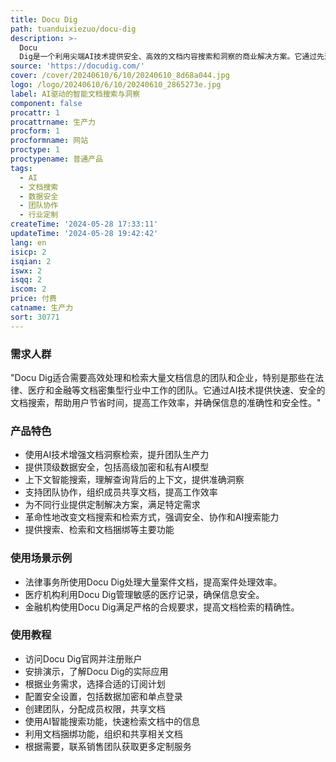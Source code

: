 ```yaml
---
title: Docu Dig
path: tuanduixiezuo/docu-dig
description: >-
  Docu
  Dig是一个利用尖端AI技术提供安全、高效的文档内容搜索和洞察的商业解决方案。它通过先进的加密技术保护数据安全，提供上下文智能搜索，与传统搜索方法相比，能够提供更准确的文档洞察，提高团队效率，并改善信息获取。此外，它还支持团队协作，允许团队成员在共享文档上协作，提高工作效率。适用于需要处理大量文档的行业，如法律、医疗和金融领域。
source: 'https://docudig.com/'
cover: /cover/20240610/6/10/20240610_8d68a044.jpg
logo: /logo/20240610/6/10/20240610_2865273e.jpg
label: AI驱动的智能文档搜索与洞察
component: false
procattr: 1
procattrname: 生产力
procform: 1
procformname: 网站
proctype: 1
proctypename: 普通产品
tags:
  - AI
  - 文档搜索
  - 数据安全
  - 团队协作
  - 行业定制
createTime: '2024-05-28 17:33:11'
updateTime: '2024-05-28 19:42:42'
lang: en
isicp: 2
isqian: 2
iswx: 2
isqq: 2
iscom: 2
price: 付费
catname: 生产力
sort: 30771
---
```




### 需求人群
"Docu Dig适合需要高效处理和检索大量文档信息的团队和企业，特别是那些在法律、医疗和金融等文档密集型行业中工作的团队。它通过AI技术提供快速、安全的文档搜索，帮助用户节省时间，提高工作效率，并确保信息的准确性和安全性。"

### 产品特色
* 使用AI技术增强文档洞察检索，提升团队生产力
* 提供顶级数据安全，包括高级加密和私有AI模型
* 上下文智能搜索，理解查询背后的上下文，提供准确洞察
* 支持团队协作，组织成员共享文档，提高工作效率
* 为不同行业提供定制解决方案，满足特定需求
* 革命性地改变文档搜索和检索方式，强调安全、协作和AI搜索能力
* 提供搜索、检索和文档捆绑等主要功能

### 使用场景示例
* 法律事务所使用Docu Dig处理大量案件文档，提高案件处理效率。
* 医疗机构利用Docu Dig管理敏感的医疗记录，确保信息安全。
* 金融机构使用Docu Dig满足严格的合规要求，提高文档检索的精确性。

### 使用教程
* 访问Docu Dig官网并注册账户
* 安排演示，了解Docu Dig的实际应用
* 根据业务需求，选择合适的订阅计划
* 配置安全设置，包括数据加密和单点登录
* 创建团队，分配成员权限，共享文档
* 使用AI智能搜索功能，快速检索文档中的信息
* 利用文档捆绑功能，组织和共享相关文档
* 根据需要，联系销售团队获取更多定制服务

  
